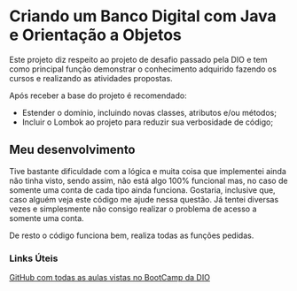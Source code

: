 # Criando um Banco Digital com Java e Orientação a Objetos

Este projeto diz respeito ao projeto de desafio passado pela DIO e tem como principal função demonstrar o conhecimento adquirido fazendo os cursos e realizando as atividades propostas.

Após receber a base do projeto é recomendado:

* Estender o domínio, incluindo novas classes, atributos e/ou métodos;
* Incluir o Lombok ao projeto para reduzir sua verbosidade de código;



## Meu desenvolvimento

Tive bastante dificuldade com a lógica e muita coisa que implementei ainda não tinha visto, sendo assim, não está algo 100% funcional mas, no caso de somente uma conta de cada tipo ainda funciona. Gostaria, inclusive que, caso alguém veja este código me ajude nessa questão. Já tentei diversas vezes e simplesmente não consigo realizar o problema de acesso a somente uma conta.

De resto o código funciona bem, realiza todas as funções pedidas.



### Links Úteis

[GitHub com todas as aulas vistas no BootCamp da DIO](https://github.com/igorcasro/primeiro-desafio-dio-bootcamp)

